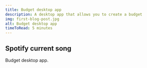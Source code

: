 ```yaml
---
title: Budget desktop app
description: A desktop app that allows you to create a budget
img: first-blog-post.jpg
alt: Budget desktop app
timeToRead: 5 minutes
---
```

## Spotify current song

Budget desktop app.

<info-box :time-to-read="timeToRead">
  <template #info-box>
    This is a vue component inside markdown using slots
  </template>
</info-box>
